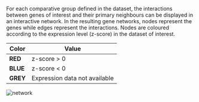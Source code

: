 For each comparative group defined in the dataset, the interactions between genes of interest and their primary neighbours can be displayed in an interactive network. In the resulting gene networks, nodes represent the genes while edges represent the interactions. Nodes are coloured according to the expression level (z-score) in the dataset of interest.

Color | Value
------------ | ------------
**RED** | z-score > 0
**BLUE** | z-score < 0
**GREY** | Expression data not available

![network](https://github.research.its.qmul.ac.uk/hfx320/PED_Analytics/blob/master/images/doc/network.png)
